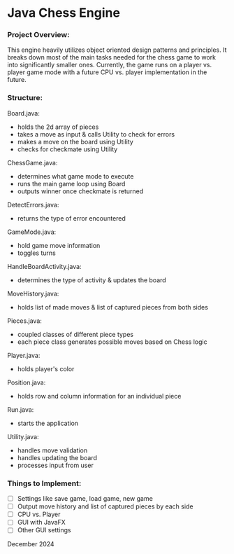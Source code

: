# Java Chess Engine

### Project Overview:
This engine heavily utilizes object oriented design patterns and principles. It breaks down most of the main tasks needed for the chess game to work into significantly smaller ones. Currently, the game runs on a player vs. player game mode with a future CPU vs. player implementation in the future.

### Structure:
Board.java:
- holds the 2d array of pieces
- takes a move as input & calls Utility to check for errors
- makes a move on the board using Utility
- checks for checkmate using Utility

ChessGame.java:
- determines what game mode to execute
- runs the main game loop using Board
- outputs winner once checkmate is returned

DetectErrors.java:
- returns the type of error encountered

GameMode.java:
- hold game move information
- toggles turns 

HandleBoardActivity.java:
- determines the type of activity & updates the board

MoveHistory.java:
- holds list of made moves & list of captured pieces from both sides

Pieces.java:
- coupled classes of different piece types
- each piece class generates possible moves based on Chess logic

Player.java:
- holds player's color

Position.java:
- holds row and column information for an individual piece

Run.java:
- starts the application

Utility.java:
- handles move validation
- handles updating the board
- processes input from user

### Things to Implement:
- [ ] Settings like save game, load game, new game
- [ ] Output move history and list of captured pieces by each side
- [ ] CPU vs. Player
- [ ] GUI with JavaFX
- [ ] Other GUI settings

December 2024
